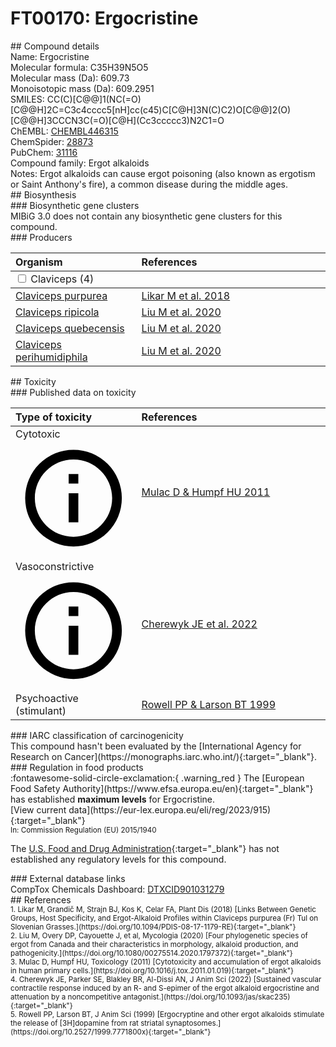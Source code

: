 
# FT00170: Ergocristine
<div class="molecule_image" style="float:left">
<img data-smiles= CC(C)[C@@]1(NC(=O)[C@@H]2C=C3C4=CC=CC5=C4C(=CN5)C[C@H]3N(C)C2)O[C@@]2(O)[C@@H]3CCCN3C(=O)[C@H](CC3=CC=CC=C3)N2C1=O data-smiles-options="{ 'width': 350, 'height': 350 }" />
</div>
## Compound details
<div style="overflow:hidden">
Name: Ergocristine<br>
Molecular formula: C35H39N5O5<br>
Molecular mass (Da): 609.73<br>
Monoisotopic mass (Da): 609.2951<br>
<div class="break_all">
SMILES: CC(C)[C@@]1(NC(=O)[C@@H]2C=C3c4cccc5[nH]cc(c45)C[C@H]3N(C)C2)O[C@@]2(O)[C@@H]3CCCN3C(=O)[C@H](Cc3ccccc3)N2C1=O<br>
</div>
        ChEMBL: <a href=https://www.ebi.ac.uk/chembl/compound_report_card/CHEMBL446315 target="_blank">CHEMBL446315</a><br>
        ChemSpider: <a href=https://www.chemspider.com/Chemical-Structure.28873.html target="_blank">28873</a><br>
        PubChem: <a href=https://pubchem.ncbi.nlm.nih.gov/compound/31116 target="_blank">31116</a><br>
    Compound family: Ergot alkaloids<br>
Notes: Ergot alkaloids can cause ergot poisoning (also known as ergotism or Saint Anthony&#39;s fire),  a common disease during the middle ages.<br>
</div>

<div markdown="block" class="section">
## Biosynthesis
<div markdown="block" class="subsection">
### Biosynthetic gene clusters
<div markdown="block" class="indented_block">
MIBiG 3.0 does not contain any biosynthetic gene clusters for this compound.
</div>
</div>

<div markdown="block" class="subsection">
### Producers
<table>
<thead>
<tr>
<th style="text-align: left;" role="columnheader" width="40%" data-sort-default>Organism</th>
<th style="text-align: left;" role="columnheader" width="60%">References</th>
</tr>
</thead>
        <tbody class="header">
        <tr>
        <td style="text-align: left;" colspan="2">
        <input type="checkbox" data-toggle="toggle" id=Claviceps>
        <label for=Claviceps>Claviceps (4)</label>
        </td>
        </tr>
        </tbody>
        <tbody class="hide">
                <tr>
                <td style="text-align: left;"><a href="https://www.ncbi.nlm.nih.gov/Taxonomy/Browser/wwwtax.cgi?mode=Info&id=5111" target="_blank">Claviceps purpurea</a></td>
                <td style="text-align: left;"><a href="#REF00353">Likar M et al. 2018</a></td>
                </tr>
                <tr>
                <td style="text-align: left;"><a href="https://www.ncbi.nlm.nih.gov/Taxonomy/Browser/wwwtax.cgi?mode=Info&id=2670776" target="_blank">Claviceps ripicola</a></td>
                <td style="text-align: left;"><a href="#REF00354">Liu M et al. 2020</a></td>
                </tr>
                <tr>
                <td style="text-align: left;"><a href="https://www.ncbi.nlm.nih.gov/Taxonomy/Browser/wwwtax.cgi?mode=Info&id=2778779" target="_blank">Claviceps quebecensis</a></td>
                <td style="text-align: left;"><a href="#REF00354">Liu M et al. 2020</a></td>
                </tr>
                <tr>
                <td style="text-align: left;"><a href="https://www.ncbi.nlm.nih.gov/Taxonomy/Browser/wwwtax.cgi?mode=Info&id=2670775" target="_blank">Claviceps perihumidiphila</a></td>
                <td style="text-align: left;"><a href="#REF00354">Liu M et al. 2020</a></td>
                </tr>
        </tbody>
</table>
</div>
</div>

<div markdown="block" class="section">
## Toxicity
<div markdown="block" class="subsection">
### Published data on toxicity
<table>
<thead>
<tr>
<th style="text-align: left;" role="columnheader" width="40%" data-sort-default>Type of toxicity</th>
<th style="text-align: left;" role="columnheader" width="60%">References</th>
</tr>
</thead>
<tbody>
<tr>
<td style="text-align: left;">Cytotoxic <span class="twemoji" title="Toxic to cells"><svg xmlns="http://www.w3.org/2000/svg" viewBox="0 0 24 24"><path d="M11 9h2V7h-2m1 13c-4.41 0-8-3.59-8-8s3.59-8 8-8 8 3.59 8 8-3.59 8-8 8m0-18A10 10 0 0 0 2 12a10 10 0 0 0 10 10 10 10 0 0 0 10-10A10 10 0 0 0 12 2m-1 15h2v-6h-2v6Z"></path></svg></span></td>
<td style="text-align: left;"><a href="#REF00349">Mulac D &amp; Humpf HU 2011</a></td>
</tr>
<tr>
<td style="text-align: left;">Vasoconstrictive <span class="twemoji" title="Causes constriction of blood vessels"><svg xmlns="http://www.w3.org/2000/svg" viewBox="0 0 24 24"><path d="M11 9h2V7h-2m1 13c-4.41 0-8-3.59-8-8s3.59-8 8-8 8 3.59 8 8-3.59 8-8 8m0-18A10 10 0 0 0 2 12a10 10 0 0 0 10 10 10 10 0 0 0 10-10A10 10 0 0 0 12 2m-1 15h2v-6h-2v6Z"></path></svg></span></td>
<td style="text-align: left;"><a href="#REF00350">Cherewyk JE et al. 2022</a></td>
</tr>
<tr>
<td style="text-align: left;">Psychoactive (stimulant)</td>
<td style="text-align: left;"><a href="#REF00351">Rowell PP &amp; Larson BT 1999</a></td>
</tr>
</tbody>
</table>
</div>

<div markdown="block" class="subsection">
### IARC classification of carcinogenicity
<div markdown="block" class="indented_block">
This compound hasn't been evaluated by the [International Agency for Research on Cancer](https://monographs.iarc.who.int/){:target="_blank"}.<br>
</div>
</div>

<div markdown="block" class="subsection">
### Regulation in food products
<div markdown="block" class="indented_block">
:fontawesome-solid-circle-exclamation:{ .warning_red } The [European Food Safety Authority](https://www.efsa.europa.eu/en){:target="_blank"} has established <strong>maximum levels</strong> for Ergocristine.<br>
[View current data](https://eur-lex.europa.eu/eli/reg/2023/915){:target="_blank"}<br>
<small>In: Commission Regulation (EU) 2015/1940</small><br>

The [U.S. Food and Drug Administration](https://www.fda.gov/){:target="_blank"} has not established any regulatory levels for this compound. <br>

</div>
</div>

<div markdown="block" class="subsection">
### External database links
<div markdown="block" class="indented_block">
CompTox Chemicals Dashboard: <a href=https://comptox.epa.gov/dashboard/chemical/details/DTXCID901031279 target="_blank">DTXCID901031279</a><br>
</div>
</div>
</div>

<div markdown="block" class="section">
## References
<div markdown="block" style="font-size: smaller;">
<span id=REF00353>
1. Likar M, Grandič M, Strajn BJ, Kos K, Celar FA, Plant Dis (2018) [Links Between Genetic Groups, Host Specificity, and Ergot-Alkaloid Profiles within Claviceps purpurea (Fr) Tul on Slovenian Grasses.](https://doi.org/10.1094/PDIS-08-17-1179-RE){:target="_blank"}<br>
</span>

<span id=REF00354>
2. Liu M, Overy DP, Cayouette J, et al, Mycologia (2020) [Four phylogenetic species of ergot from Canada and their characteristics in morphology, alkaloid production, and pathogenicity.](https://doi.org/10.1080/00275514.2020.1797372){:target="_blank"}<br>
</span>

<span id=REF00349>
3. Mulac D, Humpf HU, Toxicology (2011) [Cytotoxicity and accumulation of ergot alkaloids in human primary cells.](https://doi.org/10.1016/j.tox.2011.01.019){:target="_blank"}<br>
</span>

<span id=REF00350>
4. Cherewyk JE, Parker SE, Blakley BR, Al-Dissi AN, J Anim Sci (2022) [Sustained vascular contractile response induced by an R- and S-epimer of the ergot alkaloid ergocristine and attenuation by a noncompetitive antagonist.](https://doi.org/10.1093/jas/skac235){:target="_blank"}<br>
</span>

<span id=REF00351>
5. Rowell PP, Larson BT, J Anim Sci (1999) [Ergocryptine and other ergot alkaloids stimulate the release of [3H]dopamine from rat striatal synaptosomes.](https://doi.org/10.2527/1999.7771800x){:target="_blank"}<br>
</span>

</div>
</div>

<script type="text/javascript" src="https://unpkg.com/smiles-drawer@2.0.1/dist/smiles-drawer.min.js"></script>
<script>
    SmiDrawer.apply();
</script>